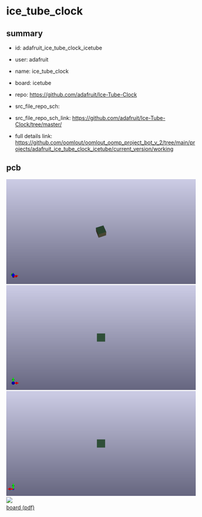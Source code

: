 # ice_tube_clock
 
## summary 
* id: adafruit_ice_tube_clock_icetube
* user: adafruit
* name: ice_tube_clock
* board: icetube
* repo: https://github.com/adafruit/Ice-Tube-Clock



* src_file_repo_sch: 
* src_file_repo_sch_link: https://github.com/adafruit/Ice-Tube-Clock/tree/master/
* full details link: https://github.com/oomlout/oomlout_oomp_project_bot_v_2/tree/main/projects/adafruit_ice_tube_clock_icetube/current_version/working  


## pcb  
![](working_3d_600.png) 
![](working_3d_front_600.png)  
![](working_3d_back_600.png)  
![](working_600.png)  
[board (pdf)](working.pdf)  




